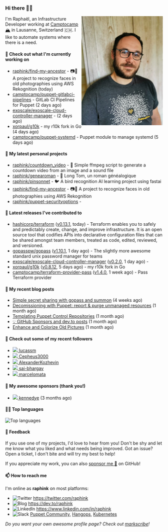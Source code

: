 ### Hi there 👋🏼

<img align="right" src="https://raw.githubusercontent.com/raphink/raphink/master/assets/raphink.jpg" width="260">


I'm Raphaël, an Infrastructure Developer working at [Camptocamp 🏔](https://github.com/camptocamp) in Lausanne, Switzerland 🇨🇭.
I like to automate systems where there is a need.


#### 👷 Check out what I'm currently working on

- [raphink/find-my-ancestor](https://github.com/raphink/find-my-ancestor) - 📷🎩 A project to recognize faces in old photographies using AWS Rekognition (today)
- [camptocamp/puppet-gitlabci-pipelines](https://github.com/camptocamp/puppet-gitlabci-pipelines) - GitLab CI Pipelines for Puppet (2 days ago)
- [exoscale/exoscale-cloud-controller-manager](https://github.com/exoscale/exoscale-cloud-controller-manager) -  (2 days ago)
- [xorpaul/g10k](https://github.com/xorpaul/g10k) - my r10k fork in Go (4 days ago)
- [camptocamp/puppet-systemd](https://github.com/camptocamp/puppet-systemd) - Puppet module to manage systemd (5 days ago)

#### 🌱 My latest personal projects

- [raphink/countdown_video](https://github.com/raphink/countdown_video) - 🎥 Simple ffmpeg script to generate a countdown video from an image and a sound file
- [raphink/genearoman](https://github.com/raphink/genearoman) - 📖 Long Tom, un roman généalogique
- [raphink/pinsonnet](https://github.com/raphink/pinsonnet) - 🐦 A bird recognition AI learning project using fastai
- [raphink/find-my-ancestor](https://github.com/raphink/find-my-ancestor) - 📷🎩 A project to recognize faces in old photographies using AWS Rekognition
- [raphink/puppet-securityoptions](https://github.com/raphink/puppet-securityoptions) - 

#### 🔭 Latest releases I've contributed to

- [hashicorp/terraform](https://github.com/hashicorp/terraform) ([v0.13.1](https://github.com/hashicorp/terraform/releases/tag/v0.13.1), today) - Terraform enables you to safely and predictably create, change, and improve infrastructure. It is an open source tool that codifies APIs into declarative configuration files that can be shared amongst team members, treated as code, edited, reviewed, and versioned.
- [gopasspw/gopass](https://github.com/gopasspw/gopass) ([v1.10.1](https://github.com/gopasspw/gopass/releases/tag/v1.10.1), 1 day ago) - The slightly more awesome standard unix password manager for teams
- [exoscale/exoscale-cloud-controller-manager](https://github.com/exoscale/exoscale-cloud-controller-manager) ([v0.2.0](https://github.com/exoscale/exoscale-cloud-controller-manager/releases/tag/v0.2.0), 1 day ago) - 
- [xorpaul/g10k](https://github.com/xorpaul/g10k) ([v0.8.12](https://github.com/xorpaul/g10k/releases/tag/v0.8.12), 5 days ago) - my r10k fork in Go
- [camptocamp/terraform-provider-pass](https://github.com/camptocamp/terraform-provider-pass) ([v1.4.0](https://github.com/camptocamp/terraform-provider-pass/releases/tag/v1.4.0), 1 week ago) - Pass Terraform provider

#### 📜 My recent blog posts

- [Simple secret sharing with gopass and summon](https://dev.to/camptocamp-ops/simple-secret-sharing-with-gopass-and-summon-40jk) (4 weeks ago)
- [Decomissioning with Puppet: report &amp; purge unmanaged resources](https://dev.to/camptocamp-ops/decomissioning-with-puppet-report-purge-unmanaged-resources-1jgk) (1 month ago)
- [Templating Puppet Control Repositories](https://dev.to/camptocamp-ops/templating-puppet-control-repositories-3pk7) (1 month ago)
- [💡 GitHub Sponsors and dev.to posts](https://dev.to/raphink/github-sponsors-and-dev-to-posts-51b1) (1 month ago)
- [Enhance and Colorize Old Pictures](https://dev.to/raphink/enhance-and-colorize-old-pictures-5c9g) (1 month ago)

#### 👥 Check out some of my recent followers

- [<img src="https://avatars1.githubusercontent.com/u/2281720?u=5181b95ced6d770af6213fe117878576b821a9f3&amp;v=4" height="20"/> lucassm](https://github.com/lucassm)
- [<img src="https://avatars0.githubusercontent.com/u/65241446?v=4" height="20"/> Cepheus3000](https://github.com/Cepheus3000)
- [<img src="https://avatars1.githubusercontent.com/u/4464561?u=64bc1bda0887236e078f8af7dc1beb703d303d1c&amp;v=4" height="20"/> AlexanderKozhevin](https://github.com/AlexanderKozhevin)
- [<img src="https://avatars0.githubusercontent.com/u/45552507?u=7c2c09d16ac2260027883b6db0fa5cc5e136d04a&amp;v=4" height="20"/> sai-bhargav](https://github.com/sai-bhargav)
- [<img src="https://avatars3.githubusercontent.com/u/4195468?u=83a561209cba1d8c1fd86cb2891ecb1be331b893&amp;v=4" height="20"/> marcelomata](https://github.com/marcelomata)


#### 💚 My awesome sponsors (thank you!)

- [<img src="https://avatars1.githubusercontent.com/u/1110127?v=4" height="20"/> kennedye](https://github.com/kennedye) (3 months ago)


#### 👨‍💻 Top languages

![Top languages](https://github-readme-stats.vercel.app/api/top-langs/?username=raphink&hide_title=true)


#### 💬 Feedback

If you use one of my projects, I'd love to hear from you!
Don't be shy and let me know what you liked and what needs being improved.
Got an issue? Open a ticket, I don't bite and will try my best to help!

If you appreciate my work, you can also [sponsor me 💚](https://github.com/sponsors/raphink) on GitHub!


#### 📫 How to reach me

I'm online as **raphink** on most platforms:

- <img src="https://raw.githubusercontent.com/FortAwesome/Font-Awesome/master/svgs/brands/twitter.svg" width="20" alt="Twitter" /> https://twitter.com/raphink
- <img src="https://raw.githubusercontent.com/FortAwesome/Font-Awesome/master/svgs/brands/dev.svg" width="20" alt="Blog" /> https://dev.to/raphink
- <img src="https://raw.githubusercontent.com/FortAwesome/Font-Awesome/master/svgs/brands/linkedin.svg" width="20" alt="LinkedIn" /> https://www.linkedin.com/in/raphink
- <img src="https://raw.githubusercontent.com/FortAwesome/Font-Awesome/master/svgs/brands/slack.svg" width="20" alt="Slack" /> [Puppet Community](https://slack.puppet.com/), [Hangops](https://signup.hangops.com/), [Kubernetes](https://slack.k8s.io/)

*Do you want your own awesome profile page? Check out [markscribe](https://github.com/muesli/markscribe)!*
